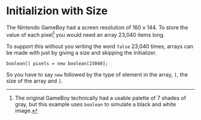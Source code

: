 # Initializion with Size

The Nintendo GameBoy had a screen resolution of 160 x 144.
To store the value of each pixel[^bw] you would need an array 23,040 items 
long.

To support this without you writing the word `false` 23,040 times,
arrays can be made with just by giving a size and skipping the initializer.

```java,no_run
boolean[] pixels = new boolean[23040];
```

So you have to say `new` followed by the type of element in the array, `[`, the size of the array and `]`.

[^bw]: The original GameBoy technically had a usable palette of 7 shades of gray, but this example uses `boolean` to simulate a black and white image.
